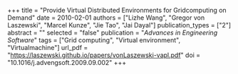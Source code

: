 +++
title = "Provide Virtual Distributed Environments for Gridcomputing on Demand"
date = 2010-02-01
authors = ["Lizhe Wang", "Gregor von Laszewski", "Marcel Kunze", "Jie Tao", "Jai Dayal"]
publication_types = ["2"]
abstract = ""
selected = "false"
publication = "*Advances in Engineering Software*"
tags = ["Grid computing", "Virtual environment", "Virtualmachine"]
url_pdf = "https://laszewski.github.io/papers/vonLaszewski-vapl.pdf"
doi = "10.1016/j.advengsoft.2009.09.002"
+++

